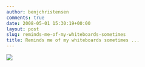 ```yaml
---
author: benjchristensen
comments: true
date: 2008-05-01 15:30:19+00:00
layout: post
slug: reminds-me-of-my-whiteboards-sometimes
title: Reminds me of my whiteboards sometimes ...
---
```


[![](http://benjchristensen.files.wordpress.com/2008/05/then-a-miracle-occurs-cartoon.png?w=263)](http://benjchristensen.files.wordpress.com/2008/05/then-a-miracle-occurs-cartoon.png)
